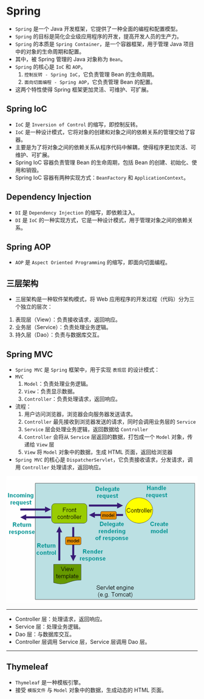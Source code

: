 # Spring
- `Spring` 是一个 Java 开发框架，它提供了一种全面的编程和配置模型。
- `Spring` 的目标是简化企业级应用程序的开发，提高开发人员的生产力。
- `Spring` 的本质是 `Spring Container`，是一个容器框架，用于管理 Java 项目中的对象的生命周期和配置。
- 其中，被 Spring 管理的 Java 对象称为 `Bean`。
- `Spring` 的核心是 `IoC` 和 `AOP`。
  1. `控制反转 - Spring IoC`，它负责管理 Bean 的生命周期。
  2. `面向切面编程 - Spring AOP`，它负责管理 Bean 的配置。
- 这两个特性使得 Spring 框架更加灵活、可维护、可扩展。

## Spring IoC
- `IoC` 是 `Inversion of Control` 的缩写，即控制反转。
- `IoC` 是一种设计模式，它将对象的创建和对象之间的依赖关系的管理交给了容器。
- 主要是为了将对象之间的依赖关系从程序代码中解耦，使得程序更加灵活、可维护、可扩展。
- Spring IoC 容器负责管理 Bean 的生命周期，包括 Bean 的创建、初始化、使用和销毁。
- Spring IoC 容器有两种实现方式：`BeanFactory` 和 `ApplicationContext`。

## Dependency Injection
- `DI` 是 `Dependency Injection` 的缩写，即依赖注入。
- `DI` 是 `IoC` 的一种实现方式，它是一种设计模式，用于管理对象之间的依赖关系。

## Spring AOP
- `AOP` 是 `Aspect Oriented Programming` 的缩写，即面向切面编程。

## 三层架构
- 三层架构是一种软件架构模式，将 Web 应用程序的开发过程（代码）分为三个独立的层次：
1. 表现层（View）：负责接收请求，返回响应。
2. 业务层（Service）：负责处理业务逻辑。
3. 持久层（Dao）：负责与数据库交互。

## Spring MVC
- `Spring MVC` 是 `Spring` 框架中，用于实现 `表现层` 的设计模式：
- `MVC`
  1. `Model`：负责处理业务逻辑。
  2. `View`：负责显示数据。
  3. `Controller`：负责处理请求，返回响应。
- 流程：
  1. 用户访问浏览器，浏览器会向服务器发送请求。
  2. `Controller` 最先接收到浏览器发送的请求，同时会调用业务层的 `Service`
  3. `Service` 层会处理业务逻辑，返回数据给 `Controller`
  4. `Controller` 会将从 `Service` 层返回的数据，打包成一个 `Model` 对象，传递给 `View` 层
  5. `View` 将 `Model` 对象中的数据，生成 HTML 页面，返回给浏览器
- `Spring MVC` 的核心是 `DispatcherServlet`，它负责接收请求，分发请求，调用 `Controller` 处理请求，返回响应。

![img.png](images/img.png)

---
- Controller 层：处理请求，返回响应。
- Service 层：处理业务逻辑。
- Dao 层：与数据库交互。
- Controller 层调用 Service 层，Service 层调用 Dao 层。


---

## Thymeleaf
- `Thymeleaf` 是一种模板引擎。
- 接受 `模版文件` 与 `Model` 对象中的数据，生成动态的 HTML 页面。
